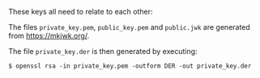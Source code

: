 These keys all need to relate to each other:

The files `private_key.pem`, `public_key.pem` and `public.jwk` are generated from https://mkjwk.org/.

The file `private_key.der` is then generated by executing:

```
$ openssl rsa -in private_key.pem -outform DER -out private_key.der
```
